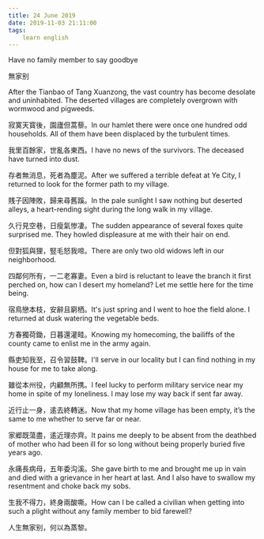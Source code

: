 ```yaml
---
title: 24 June 2019
date: 2019-11-03 21:11:00
tags:
    learn english
---
```

Have no family member to say goodbye 

無家别

After the Tianbao of Tang Xuanzong, the vast
country has become desolate and uninhabited. The deserted villages are
completely overgrown with wormwood and pigweeds.  

寂寞天寳後，園廬但蒿藜。In our hamlet there were once one hundred odd
households. All of them have been displaced by the turbulent times. 

我里百餘家，世亂各東西。I have no news of the survivors. The deceased
have turned into dust. 

存者無消息，死者為塵泥。After we suffered a terrible defeat at Ye City, I returned to look for the former path to my village.

賎子因陣敗，歸来尋舊蹊。In the pale sunlight I saw nothing but deserted
alleys, a heart-rending sight during the long walk in my village. 

久行見空巷，日瘦氣惨凄。The sudden appearance of several foxes quite
surprised me. They howled displeasure at me with their hair on end. 

但對狐與狸，竪毛怒我啼。There are only two old widows left in our
neighborhood. 

四鄰何所有，一二老寡妻。Even a bird is reluctant to leave
the branch it first perched on, how can I desert my homeland? Let me settle
here for the time being. 

宿鳥戀本枝，安辭且窮栖。It's just spring and I went to hoe the field alone. I returned at
dusk watering the vegetable beds. 

方春獨荷鋤，日暮還灌畦。Knowing my homecoming, the bailiffs of the county
came to enlist me in the army again. 

縣吏知我至，召令習鼓鞞。I'll serve in our locality but I can find nothing in my house
for me to take along. 

雖從本州役，内顧無所携。I feel lucky to perform military service near
my home in spite of my loneliness. I may lose my way back if sent far away. 

近行止一身，逺去終轉迷。Now that my home village has been empty, it’s
the same to me whether to serve far or near.

家郷既蕩盡，逺近理亦齊。It pains me deeply to be absent from the
deathbed of mother who had been ill for so long without being properly buried five
years ago.

永痛長病母，五年委沟溪。She gave birth to me and brought me up in
vain and died with a grievance in her heart at last. And I also have to swallow
my resentment and choke back my sobs.   

生我不得力，終身兩酸嘶。How can I be called a civilian when getting
into such a plight without any family member to bid farewell? 

人生無家别，何以為蒸黎。